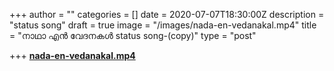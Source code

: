 +++
author = ""
categories = []
date = 2020-07-07T18:30:00Z
description = "status song"
draft = true
image = "/images/nada-en-vedanakal.mp4"
title = "നാഥാ എന്‍ വേദനകള്‍ status song-(copy)"
type = "post"

+++
[**nada-en-vedanakal.mp4**](/images/nada-en-vedanakal.mp4 "nada-en-vedanakal.mp4")